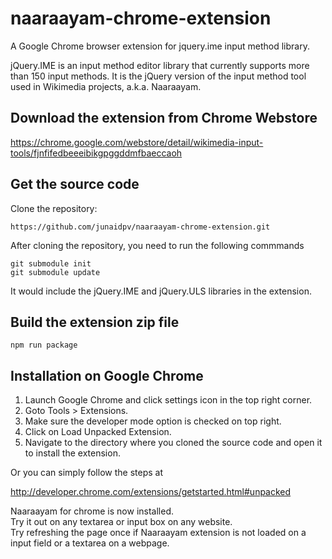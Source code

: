naaraayam-chrome-extension
===========================

A Google Chrome browser extension for jquery.ime input method library.

jQuery.IME is an input method editor library that currently supports more than 150 input methods. It is the jQuery 
version of the input method tool used in Wikimedia projects, a.k.a. Naaraayam.


Download the extension from Chrome Webstore
-------------------

https://chrome.google.com/webstore/detail/wikimedia-input-tools/fjnfifedbeeeibikgpggddmfbaeccaoh


Get the source code
-------------------
Clone the repository:

	https://github.com/junaidpv/naaraayam-chrome-extension.git

After cloning the repository, you need to run the following commmands
	
	git submodule init
	git submodule update

It would include the jQuery.IME and jQuery.ULS libraries in the extension.

Build the extension zip file
----------------------------
	npm run package


Installation on Google Chrome
-----------------------------

1. Launch Google Chrome and click settings icon in the top right corner.
2. Goto Tools > Extensions.
3. Make sure the developer mode option is checked on top right.
4. Click on Load Unpacked Extension.
5. Navigate to the directory where you cloned the source code and open it to install the extension.

Or you can simply follow the steps at

http://developer.chrome.com/extensions/getstarted.html#unpacked



Naaraayam for chrome is now installed.<br>
Try it out on any textarea or input box on any website. <br>
Try refreshing the page once if Naaraayam extension is not loaded on a input field or a textarea on a webpage.
